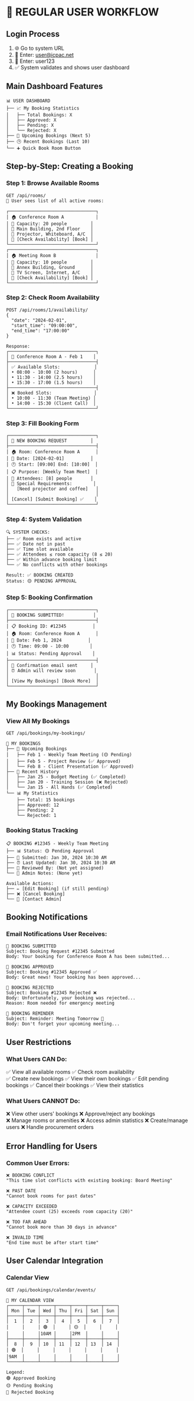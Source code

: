 # 👤 REGULAR USER WORKFLOW

## Login Process
1. 🌐 Go to system URL
2. 📧 Enter: user@icpac.net
3. 🔑 Enter: user123
4. ✅ System validates and shows user dashboard

## Main Dashboard Features
```
📊 USER DASHBOARD
├── 📈 My Booking Statistics
│   ├── Total Bookings: X
│   ├── Approved: X  
│   ├── Pending: X
│   └── Rejected: X
├── 📅 Upcoming Bookings (Next 5)
├── 🕒 Recent Bookings (Last 10)
└── ➕ Quick Book Room Button
```

## Step-by-Step: Creating a Booking

### Step 1: Browse Available Rooms
```
GET /api/rooms/
🏢 User sees list of all active rooms:

┌─────────────────────────────────┐
│ 🏠 Conference Room A            │
│ 👥 Capacity: 20 people         │
│ 📍 Main Building, 2nd Floor    │
│ 🔧 Projector, Whiteboard, A/C  │
│ 📅 [Check Availability] [Book] │
└─────────────────────────────────┘
┌─────────────────────────────────┐
│ 🏠 Meeting Room B               │
│ 👥 Capacity: 10 people         │
│ 📍 Annex Building, Ground      │
│ 🔧 TV Screen, Internet, A/C    │
│ 📅 [Check Availability] [Book] │
└─────────────────────────────────┘
```

### Step 2: Check Room Availability
```
POST /api/rooms/1/availability/
{
  "date": "2024-02-01",
  "start_time": "09:00:00",
  "end_time": "17:00:00"
}

Response:
┌─────────────────────────────────┐
│ 📅 Conference Room A - Feb 1    │
├─────────────────────────────────┤
│ ✅ Available Slots:             │
│ • 08:00 - 10:00 (2 hours)      │
│ • 11:30 - 14:00 (2.5 hours)    │
│ • 15:30 - 17:00 (1.5 hours)    │
├─────────────────────────────────┤
│ ❌ Booked Slots:                │
│ • 10:00 - 11:30 (Team Meeting) │
│ • 14:00 - 15:30 (Client Call)  │
└─────────────────────────────────┘
```

### Step 3: Fill Booking Form
```
┌─────────────────────────────────┐
│ 📝 NEW BOOKING REQUEST         │
├─────────────────────────────────┤
│ 🏠 Room: Conference Room A      │
│ 📅 Date: [2024-02-01]          │
│ 🕐 Start: [09:00] End: [10:00]  │
│ 📋 Purpose: [Weekly Team Meet]  │
│ 👥 Attendees: [8] people       │
│ 📝 Special Requirements:        │
│   [Need projector and coffee]   │
│                                 │
│ [Cancel] [Submit Booking] ✅    │
└─────────────────────────────────┘
```

### Step 4: System Validation
```
🔍 SYSTEM CHECKS:
├── ✅ Room exists and active
├── ✅ Date not in past  
├── ✅ Time slot available
├── ✅ Attendees ≤ room capacity (8 ≤ 20)
├── ✅ Within advance booking limit
└── ✅ No conflicts with other bookings

Result: ✅ BOOKING CREATED
Status: 🟡 PENDING APPROVAL
```

### Step 5: Booking Confirmation
```
┌─────────────────────────────────┐
│ 🎉 BOOKING SUBMITTED!           │
├─────────────────────────────────┤
│ 📋 Booking ID: #12345          │
│ 🏠 Room: Conference Room A      │
│ 📅 Date: Feb 1, 2024          │
│ 🕐 Time: 09:00 - 10:00        │
│ 📊 Status: Pending Approval    │
├─────────────────────────────────┤
│ 📧 Confirmation email sent     │
│ ⏰ Admin will review soon       │
│                                 │
│ [View My Bookings] [Book More]  │
└─────────────────────────────────┘
```

## My Bookings Management

### View All My Bookings
```
GET /api/bookings/my-bookings/

📅 MY BOOKINGS
├── 🔄 Upcoming Bookings
│   ├── Feb 1 - Weekly Team Meeting (🟡 Pending)
│   ├── Feb 5 - Project Review (✅ Approved)  
│   └── Feb 8 - Client Presentation (✅ Approved)
├── 📜 Recent History
│   ├── Jan 25 - Budget Meeting (✅ Completed)
│   ├── Jan 20 - Training Session (❌ Rejected)
│   └── Jan 15 - All Hands (✅ Completed)
└── 📊 My Statistics
    ├── Total: 15 bookings
    ├── Approved: 12
    ├── Pending: 2  
    └── Rejected: 1
```

### Booking Status Tracking
```
📋 BOOKING #12345 - Weekly Team Meeting
├── 📊 Status: 🟡 Pending Approval
├── 📅 Submitted: Jan 30, 2024 10:30 AM
├── ⏰ Last Updated: Jan 30, 2024 10:30 AM
├── 👤 Reviewed By: (Not yet assigned)
└── 📝 Admin Notes: (None yet)

Available Actions:
├── ✏️ [Edit Booking] (if still pending)
├── ❌ [Cancel Booking]
└── 📧 [Contact Admin]
```

## Booking Notifications

### Email Notifications User Receives:
```
📧 BOOKING SUBMITTED
Subject: Booking Request #12345 Submitted
Body: Your booking for Conference Room A has been submitted...

📧 BOOKING APPROVED  
Subject: Booking #12345 Approved ✅
Body: Great news! Your booking has been approved...

📧 BOOKING REJECTED
Subject: Booking #12345 Rejected ❌  
Body: Unfortunately, your booking was rejected...
Reason: Room needed for emergency meeting

📧 BOOKING REMINDER
Subject: Reminder: Meeting Tomorrow 📅
Body: Don't forget your upcoming meeting...
```

## User Restrictions

### What Users CAN Do:
✅ View all available rooms
✅ Check room availability  
✅ Create new bookings
✅ View their own bookings
✅ Edit pending bookings
✅ Cancel their bookings
✅ View their statistics

### What Users CANNOT Do:
❌ View other users' bookings
❌ Approve/reject any bookings  
❌ Manage rooms or amenities
❌ Access admin statistics
❌ Create/manage users
❌ Handle procurement orders

## Error Handling for Users

### Common User Errors:
```
❌ BOOKING CONFLICT
"This time slot conflicts with existing booking: Board Meeting"

❌ PAST DATE
"Cannot book rooms for past dates"

❌ CAPACITY EXCEEDED  
"Attendee count (25) exceeds room capacity (20)"

❌ TOO FAR AHEAD
"Cannot book more than 30 days in advance"

❌ INVALID TIME
"End time must be after start time"
```

## User Calendar Integration

### Calendar View
```
GET /api/bookings/calendar/events/

📅 MY CALENDAR VIEW
┌─────┬─────┬─────┬─────┬─────┬─────┬─────┐
│ Mon │ Tue │ Wed │ Thu │ Fri │ Sat │ Sun │
├─────┼─────┼─────┼─────┼─────┼─────┼─────┤
│  1  │  2  │  3  │  4  │  5  │  6  │  7  │
│     │     │ 🟢  │     │ 🟡  │     │     │
│     │     │10AM │     │2PM  │     │     │
├─────┼─────┼─────┼─────┼─────┼─────┼─────┤
│  8  │  9  │ 10  │ 11  │ 12  │ 13  │ 14  │
│ 🟢  │     │     │     │     │     │     │
│9AM  │     │     │     │     │     │     │
└─────┴─────┴─────┴─────┴─────┴─────┴─────┘

Legend:
🟢 Approved Booking
🟡 Pending Booking  
🔴 Rejected Booking
```